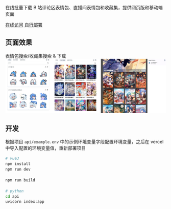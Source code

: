在线批量下载 B 站评论区表情包、直播间表情包和收藏集，提供网页版和移动端页面

[在线访问](https://bili-emoji-downloader-vue.vercel.app/)
[自行部署](https://vercel.com/new/git/external?repository-url=https://github.com/magicFeirl/bili-emoji-downloader-vue)

## 页面效果

表情包搜索/收藏集搜索 & 下载
![example](./images/merged.jpg)

## 开发

根据项目 `api/example.env` 中的示例环境变量字段配置环境变量，之后在 vercel 中导入配置的环境变量值，重新部署项目

```sh
# vue3
npm install
npm run dev

npm run build

# python
cd api
uvicorn index:app
```
